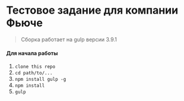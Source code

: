 # Тестовое задание для компании Фьюче

> Сборка работает на gulp версии 3.9.1

#### Для начала работы

1. ```clone this repo```
2. ```cd path/to/...```
3. ```npm install gulp -g```  
4. ```npm install```
6. ```gulp```
